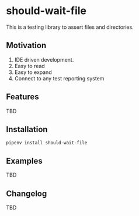 # should-wait-file

This is a testing library to assert files and directories.

## Motivation

1. IDE driven development.
1. Easy to read
1. Easy to expand
1. Connect to any test reporting system

## Features

TBD

## Installation

```shell
pipenv install should-wait-file
```

## Examples

TBD

## Changelog

TBD
